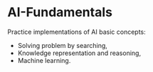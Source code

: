 # AI-Fundamentals
Practice implementations of AI basic concepts:
- Solving problem by searching,
- Knowledge representation and reasoning,
- Machine learning.
